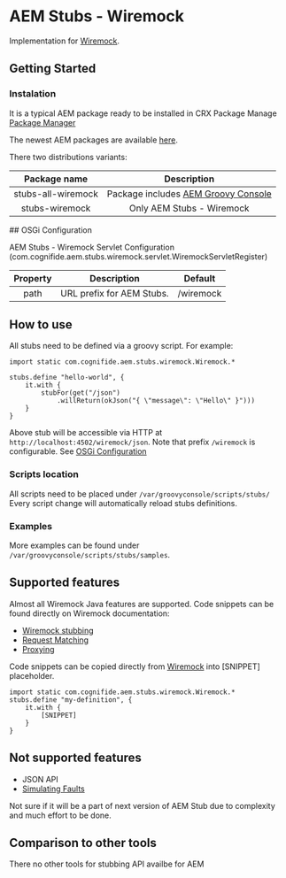 # AEM Stubs - Wiremock

Implementation for [Wiremock](http://wiremock.org).

## Getting Started

### Instalation

It is a typical AEM package ready to be installed in CRX Package Manage [Package Manager](https://docs.adobe.com/content/help/en/experience-manager-65/administering/contentmanagement/package-manager.html#installing-packages)

The newest AEM packages are available [here](https://). 

There two distributions variants:

| Package name | Description 
 :---: | :---: | 
| stubs-all-wiremock | Package includes [AEM Groovy Console](https://github.com/icfnext/aem-groovy-console) 
| stubs-wiremock | Only AEM Stubs - Wiremock


<a id="osgi-configuration"/>
## OSGi Configuration

AEM Stubs - Wiremock Servlet Configuration (com.cognifide.aem.stubs.wiremock.servlet.WiremockServletRegister)

| Property | Description | Default |
 :---: | :---: | :---: |
| path | URL prefix for AEM Stubs.  | /wiremock 


## How to use

All stubs need to be defined via a groovy script. For example:

```
import static com.cognifide.aem.stubs.wiremock.Wiremock.*

stubs.define "hello-world", {
    it.with {
        stubFor(get("/json")
            .willReturn(okJson("{ \"message\": \"Hello\" }")))
    }
}
```
Above stub will be accessible via HTTP at `http://localhost:4502/wiremock/json`. Note that prefix `/wiremock` is configurable. See [OSGi Configuration](osgi-configuration)

### Scripts location
All scripts need to be placed under `/var/groovyconsole/scripts/stubs/` Every script change will automatically reload stubs definitions.

### Examples
More examples can be found under `/var/groovyconsole/scripts/stubs/samples`.


## Supported features

Almost all Wiremock Java features are supported. Code snippets can be found directly on Wiremock documentation:
 
 - [Wiremock stubbing](http://wiremock.org/docs/stubbing/)  
 - [Request Matching](http://wiremock.org/docs/request-matching/)
 - [Proxying](http://wiremock.org/docs/proxying/)

Code snippets can be copied directly from [Wiremock](http://wiremock.org) into [SNIPPET] placeholder.

```
import static com.cognifide.aem.stubs.wiremock.Wiremock.*
stubs.define "my-definition", {
    it.with {
        [SNIPPET]
    }
}
```

## Not supported features

 - JSON API 
 - [Simulating Faults](http://wiremock.org/docs/simulating-faults/)

Not sure if it will be a part of next version of AEM Stub due to complexity and much effort to be done. 

## Comparison to other tools
There no other tools for stubbing API availbe for AEM
